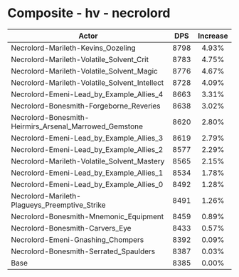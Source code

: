 # Composite - hv - necrolord
| Actor | DPS | Increase |
|---|:---:|:---:|
|Necrolord-Marileth-Kevins_Oozeling|8798|4.93%|
|Necrolord-Marileth-Volatile_Solvent_Crit|8783|4.75%|
|Necrolord-Marileth-Volatile_Solvent_Magic|8776|4.67%|
|Necrolord-Marileth-Volatile_Solvent_Intellect|8728|4.09%|
|Necrolord-Emeni-Lead_by_Example_Allies_4|8663|3.31%|
|Necrolord-Bonesmith-Forgeborne_Reveries|8638|3.02%|
|Necrolord-Bonesmith-Heirmirs_Arsenal_Marrowed_Gemstone|8620|2.80%|
|Necrolord-Emeni-Lead_by_Example_Allies_3|8619|2.79%|
|Necrolord-Emeni-Lead_by_Example_Allies_2|8577|2.29%|
|Necrolord-Marileth-Volatile_Solvent_Mastery|8565|2.15%|
|Necrolord-Emeni-Lead_by_Example_Allies_1|8534|1.78%|
|Necrolord-Emeni-Lead_by_Example_Allies_0|8492|1.28%|
|Necrolord-Marileth-Plagueys_Preemptive_Strike|8491|1.26%|
|Necrolord-Bonesmith-Mnemonic_Equipment|8459|0.89%|
|Necrolord-Bonesmith-Carvers_Eye|8433|0.57%|
|Necrolord-Emeni-Gnashing_Chompers|8392|0.09%|
|Necrolord-Bonesmith-Serrated_Spaulders|8387|0.03%|
|Base|8385|0.00%|
